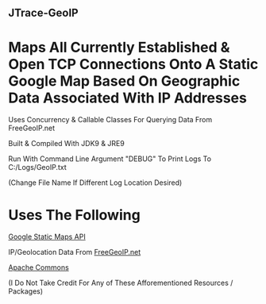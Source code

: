 ## JTrace-GeoIP

# Maps All Currently Established & Open TCP Connections Onto A Static Google Map Based On Geographic Data Associated With IP Addresses


Uses Concurrency & Callable Classes For Querying Data From FreeGeoIP.net

Built & Compiled With JDK9 & JRE9


Run With Command Line Argument "DEBUG" To Print Logs To C:/Logs/GeoIP.txt 

(Change File Name If Different Log Location Desired)


# Uses The Following

[Google Static Maps API](https://developers.google.com/maps/documentation/static-maps/intro)

IP/Geolocation Data From [FreeGeoIP.net](http://freegeoip.net/)

[Apache Commons](https://commons.apache.org/)

(I Do Not Take Credit For Any of These Afforementioned Resources / Packages)
